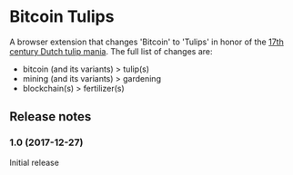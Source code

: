 # Bitcoin Tulips

A browser extension that changes 'Bitcoin' to 'Tulips' in honor of the [17th century Dutch tulip mania](https://en.wikipedia.org/wiki/Tulip_mania). The full list of changes are:

* bitcoin (and its variants) > tulip(s)
* mining (and its variants) > gardening
* blockchain(s) > fertilizer(s)

## Release notes

### 1.0 (2017-12-27)

Initial release
